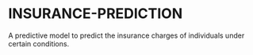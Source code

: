# INSURANCE-PREDICTION
A predictive model to predict the insurance charges of individuals under certain conditions.
